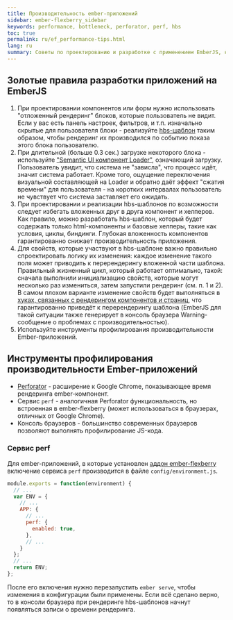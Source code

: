 ```yaml
---
title: Производительность ember-приложений
sidebar: ember-flexberry_sidebar
keywords: performance, bottleneck, perforator, perf, hbs
toc: true
permalink: ru/ef_performance-tips.html
lang: ru
summary: Советы по проектированию и разработке с применением EmberJS, касающиеся производительности приложений.
---
```


## Золотые правила разработки приложений на EmberJS

1. При проектировании компонентов или форм нужно использовать "отложенный рендеринг" блоков, которые пользователь не видит. Если у вас есть панель настроек, фильтров, и т.п. изначально скрытые для пользователя блоки - реализуйте [hbs-шаблон](https://guides.emberjs.com/v2.12.0/templates/handlebars-basics/) таким образом, чтобы рендеринг их производился по событию показа этого блока пользователю.
2. При длительной (больше 0.3 сек.) загрузке некоторого блока - используйте ["Semantic UI компонент Loader"](https://semantic-ui.com/elements/loader.html), означающий загрузку. Пользователь увидит, что система не "зависла", что процесс идёт, значит система работает. Кроме того, ощущение переключения визуальной составляющей на Loader и обратно даёт эффект "сжатия времени" для пользователя - на коротких интервалах пользователь не чувствует что система заставляет его ожидать.
3. При проектировании и реализации hbs-шаблонов по возможности следует избегать вложенных друг в друга компонент и хелперов. Как правило, можно разработать hbs-шаблон, который будет содержать только html-компоненты и базовые хелперы, такие как условия, циклы, биндинги. Глубокая вложенность компонентов гарантированно снижает производительность приложения.
4. Для свойств, которые участвуют в hbs-шаблоне важно правильно спроектировать логику их изменения: каждое изменение такого поля может приводить к перерендерингу вложенной части шаблона. Правильный жизненный цикл, который работает оптимально, такой: сначала выполнили инициализацию свойств, которые могут несколько раз измениться, затем запустили рендеринг (см. п. 1 и 2). В самом плохом варианте изменение свойств будет выполняться в [хуках, связанных с рендерингом компонентов и страниц](https://guides.emberjs.com/v2.12.0/components/the-component-lifecycle/), что гарантированно приведёт к перерендерингу шаблона (EmberJS для такой ситуации также генерирует в консоль браузера Warning-сообщение о проблемах с производительностью).
5. Используйте инструменты профилирования производительности Ember-приложений.

## Инструменты профилирования производительности Ember-приложений

* [Perforator](https://chrome.google.com/webstore/detail/perforator-ember-performa/hfdilejiecmablifdkololalnbbmdcdb) - расширение к Google Chrome, показывающее время рендеринга ember-компонент.
* Сервис `perf` - аналогичная Perforator функциональность, но встроенная в ember-flexberry (может использоваться в браузерах, отличных от Google Chrome).
* Консоль браузеров - большинство современных браузеров позволяют выполнять профилирование JS-кода.

### Сервис perf

Для ember-приложений, в которые установлен [аддон ember-flexberry](ef_landing_page.html) включение сервиса `perf` производится в файле `config/environment.js`.

``` js
module.exports = function(environment) {
  // ...
  var ENV = {
    // ...
    APP: {
      // ...
      perf: {
        enabled: true,
      },
      // ...
    }
  };
  // ...
  return ENV;
};
```

После его включения нужно перезапустить `ember serve`, чтобы изменения в конфигурации были применены. Если всё сделано верно, то в консоли браузера при рендеринге hbs-шаблонов начнут появляться записи о времени рендеринга.
